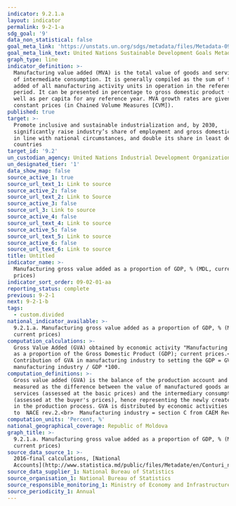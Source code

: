 ```yaml
---
indicator: 9.2.1.a
layout: indicator
permalink: 9-2-1-a
sdg_goal: '9'
data_non_statistical: false
goal_meta_link: 'https://unstats.un.org/sdgs/metadata/files/Metadata-09-02-01.pdf '
goal_meta_link_text: United Nations Sustainable Development Goals Metadata (PDF 217 KB)
graph_type: line
indicator_definition: >-
  Manufacturing value added (MVA) is the total value of goods and services net
  of intermediate consumption. It is generally compiled as the sum of the value
  added of all manufacturing activity units in operation in the reference
  period. It can be presented in percentage to gross domestic product (GDP) as
  well as per capita for any reference year. MVA growth rates are given at
  constant prices (in Chained Volume Measures [CVM]).
published: true
target: >-
  Promote inclusive and sustainable industrialization and, by 2030,
  significantly raise industry’s share of employment and gross domestic product,
  in line with national circumstances, and double its share in least developed
  countries
target_id: '9.2'
un_custodian_agency: United Nations Industrial Development Organization (UNIDO)
un_designated_tier: '1'
data_show_map: false
source_active_1: true
source_url_text_1: Link to source
source_active_2: false
source_url_text_2: Link to Source
source_active_3: false
source_url_3: Link to source
source_active_4: false
source_url_text_4: Link to source
source_active_5: false
source_url_text_5: Link to source
source_active_6: false
source_url_text_6: Link to source
title: Untitled
indicator_name: >-
  Manufacturing gross value added as a proportion of GDP, % (MDL, current
  prices)
indicator_sort_order: 09-02-01-aa
reporting_status: complete
previous: 9-2-1
next: 9-2-1-b
tags:
  - custom.divided
national_indicator_available: >-
  9.2.1.a. Manufacturing gross value added as a proportion of GDP, % (MDL,
  current prices)
computation_calculations: >-
  Gross Value Added (GVA) obtained by economic activity "Manufacturing industry"
  as a proportion of the Gross Domestic Product (GDP); current prices.<br> 
  Contribution of GVA in manufacturing industry to setting the GDP = GVA
  manufacturing industry / GDP *100.
computation_definitions: >-
  Gross value added (GVA) is the balance of the production account and is
  measured as the difference between the value of manufactured goods and
  services (assessed at the basic prices) and the intermediary consumption
  (assessed at the buyer's prices), hence representing the newly created value
  in the production process. GVA is distributed by economic activities according
  to  NACE rev.2.<br>  Manufacturing industry = section C from CAEM Rev.2
computation_units: 'Percent, %'
national_geographical_coverage: Republic of Moldova
graph_title: >-
  9.2.1.a. Manufacturing gross value added as a proportion of GDP, % (MDL,
  current prices)
source_data_source_1: >-
  2016-final calculations, [National
  Accounts](http://www.statistica.md/public/files/Metadate/en/Conturi_nationale_en.pdf)
source_data_supplier_1: National Bureau of Statistics
source_organisation_1: National Bureau of Statistics
source_responsible_monitoring_1: Ministry of Economy and Infrastructure
source_periodicity_1: Annual
---
```

